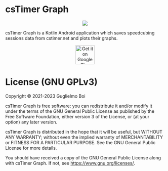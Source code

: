 # csTimer Graph
<p align="center">
  <img src="https://play-lh.googleusercontent.com/4s7zvRkpPLEPUB2W_QYzqSTGBqcwGo84kLst5skKeoAQ66-90ykoBLnB-Q77bnLun40=w240-h480-rw"/>
</p>

csTimer Graph is a Kotlin Android application which saves speedcubing sessions data from cstimer.net and plots their graphs.

<p align="center">
  <a href="https://play.google.com/store/apps/details?id=com.guglielmoboi.cstimergraph" target="_blank">
    <img alt="Get it on Google Play"
        src="https://play.google.com/intl/en_us/badges/images/generic/en-play-badge.png" height="60"/>
  </a>
</p>

# License (GNU GPLv3)

  Copyright © 2021-2023 Guglielmo Boi

  csTimer Graph is free software: you can redistribute it
  and/or modify it under the terms of the GNU General
  Public License as published by the Free Software
  Foundation, either version 3 of the License, or (at your
  option) any later version.

  csTimer Graph is distributed in the hope that it will be
  useful, but WITHOUT ANY WARRANTY; without even
  the implied warranty of MERCHANTABILITY or FITNESS
  FOR A PARTICULAR PURPOSE.  See the GNU General
  Public License for more details.

  You should have received a copy of the GNU General
  Public License along with csTimer Graph.
  If not, see https://www.gnu.org/licenses/.